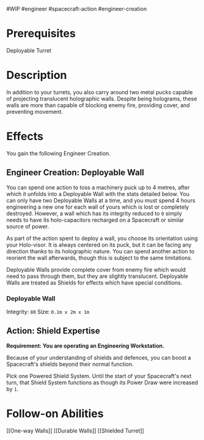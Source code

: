 #WIP #engineer #spacecraft-action #engineer-creation 

# Prerequisites

Deployable Turret

# Description

In addition to your turrets, you also carry around two metal pucks capable of projecting translucent holographic walls. Despite being holograms, these walls are more than capable of blocking enemy fire, providing cover, and preventing movement.

# Effects

You gain the following Engineer Creation.

## Engineer Creation: Deployable Wall

You can spend one action to toss a machinery puck up to 4 metres, after which it unfolds into a Deployable Wall with the stats detailed below. You can only have two Deployable Walls at a time, and you must spend 4 hours engineering a new one for each wall of yours which is lost or completely destroyed. However, a wall which has its integrity reduced to `0` simply needs to have its holo-capacitors recharged on a Spacecraft or similar source of power.

As part of the action spent to deploy a wall, you choose its orientation using your Holo-visor. It is always centered on its puck, but it can be facing any direction thanks to its holographic nature. You can spend another action to reorient the wall afterwards, though this is subject to the same limitations.

Deployable Walls provide complete cover from enemy fire which would need to pass through them, but they are slightly translucent. Deployable Walls are treated as Shields for effects which have special conditions.

### Deployable Wall

Integrity: `80`
Size: `0.1m x 2m x 1m`

## Action: Shield Expertise

**Requirement: You are operating an Engineering Workstation.**

Because of your understanding of shields and defences, you can boost a Spacecraft's shields beyond their normal function.

Pick one Powered Shield System. Until the start of your Spacecraft's next turn, that Shield System functions as though its Power Draw were increased by `1`. 

# Follow-on Abilities

[[One-way Walls]]
[[Durable Walls]]
[[Shielded Turret]]
